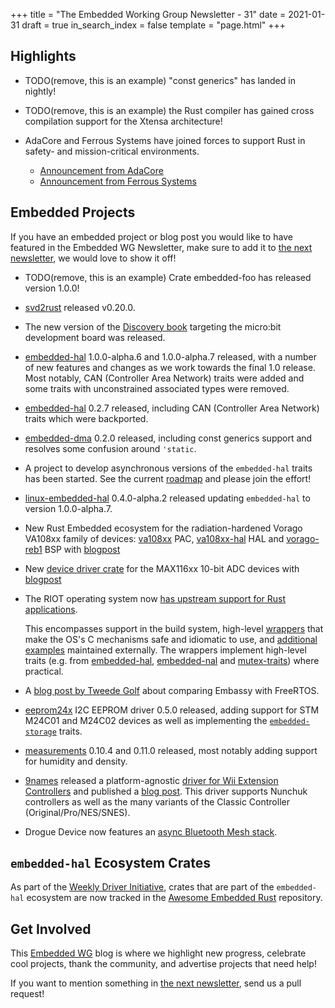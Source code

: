 +++
title = "The Embedded Working Group Newsletter - 31"
date = 2021-01-31
draft = true
in_search_index = false
template = "page.html"
+++

<!-- TODO before release set `draft` to `false` and `in_search_index` to `true` -->

## Highlights

<!--
TODO Add news related to embedded Rust that are not about new crates releases here. Things that go here include:

    * Blog Posts
    * Proof of concepts
    * Product releases
    * Upstream changes/releases
-->

- TODO(remove, this is an example) "const generics" has landed in nightly!

- TODO(remove, this is an example) the Rust compiler has gained cross compilation support for the Xtensa architecture!

- AdaCore and Ferrous Systems have joined forces to support Rust in safety- and mission-critical environments.
  - [Announcement from AdaCore](https://blog.adacore.com/adacore-and-ferrous-systems-joining-forces-to-support-rust)
  - [Announcement from Ferrous Systems](https://ferrous-systems.com/blog/ferrous-systems-adacore-joining-forces/)

<!-- more -->

## Embedded Projects

<!--
TODO Add news about embedded projects here. Things that
go here include:

    * New crates
    * New releases of existing crates
    * Embedded Application releases
-->

If you have an embedded project or blog post you would like to have featured in the Embedded WG Newsletter, make sure to add it to [the next newsletter], we would love to show it off!

- TODO(remove, this is an example) Crate embedded-foo has released version 1.0.0!
- [svd2rust](https://crates.io/crates/svd2rust) released v0.20.0.
- The new version of the [Discovery book](https://docs.rust-embedded.org/discovery)
  targeting the micro:bit development board was released.
- [embedded-hal] 1.0.0-alpha.6 and 1.0.0-alpha.7 released, with a number of new features and
    changes as we work towards the final 1.0 release. Most notably,
    CAN (Controller Area Network) traits were added and some traits
    with unconstrained associated types were removed.
- [embedded-hal] 0.2.7 released, including CAN (Controller Area Network) traits which were backported.
- [embedded-dma] 0.2.0 released, including const generics support and resolves some confusion around `'static`.
- A project to develop asynchronous versions of the `embedded-hal` traits has been started.
  See the current [roadmap](https://github.com/rust-embedded/embedded-hal/issues/356) and please join the effort!
- [linux-embedded-hal] 0.4.0-alpha.2 released updating `embedded-hal` to version 1.0.0-alpha.7.
- New Rust Embedded ecosystem for the radiation-hardened Vorago VA108xx family of devices:
    [va108xx](https://egit.irs.uni-stuttgart.de/rust/va108xx) PAC,
    [va108xx-hal](https://egit.irs.uni-stuttgart.de/rust/va108xx-hal) HAL
    and [vorago-reb1](https://egit.irs.uni-stuttgart.de/rust/vorago-reb1) BSP
    with [blogpost](https://robamu.github.io/post/rust-ecosystem/)
- New [device driver crate](https://egit.irs.uni-stuttgart.de/rust/max116xx-10bit) for the MAX116xx
    10-bit ADC devices with [blogpost](https://robamu.github.io/post/max11619-driver-rust/)
- The RIOT operating system now [has upstream support for Rust applications](https://doc.riot-os.org/using-rust.html).

  This encompasses support in the build system,
  high-level [wrappers](https://crates.io/crates/riot-wrappers) that make the OS's C mechanisms safe and idiomatic to use,
  and [additional examples](https://gitlab.com/etonomy/riot-examples) maintained externally.
  The wrappers implement high-level traits (e.g. from [embedded-hal](https://crates.io/crates/embedded-hal), [embedded-nal](https://crates.io/crates/embedded-nal) and [mutex-traits](https://crates.io/crates/mutex-traits)) where practical.
- A [blog post by Tweede Golf](https://tweedegolf.nl/en/blog/65/async-rust-vs-rtos-showdown) about comparing Embassy with FreeRTOS.
- [eeprom24x] I2C EEPROM driver 0.5.0 released, adding support for STM M24C01 and M24C02 devices as well as implementing the [`embedded-storage`](https://github.com/rust-embedded-community/embedded-storage) traits.
- [measurements] 0.10.4 and 0.11.0 released, most notably adding support for humidity and density.
- [9names] released a platform-agnostic [driver for Wii Extension Controllers][wii-ext] and published a [blog post][wii-ext-post]. This driver supports Nunchuk controllers as well as the many variants of the Classic Controller (Original/Pro/NES/SNES).
- Drogue Device now features an [async Bluetooth Mesh stack](https://blog.drogue.io/bluetooth-mesh/).

<!-- LINK SECTION FOR HIGHLIGHTS AND EMBEDDED PROJECTS -->

<!--
TODO: Put all markdown links here for User names. Prefer
Github usernames, twitter handles, or blog URLs. If you
are submitting for yourself, please choose whatever link
you would like for yourself.
-->
[someusername]: https://github.com/...
[@sometwittername]: https://twitter.com/...
[9names]: https://github.com/9names

<!--
TODO: Put all links for content here.
-->

[embedded-hal]: https://crates.io/crates/embedded-hal
[linux-embedded-hal]: https://crates.io/crates/linux-embedded-hal
[embedded-dma]: https://crates.io/crates/embedded-dma
[eeprom24x]: https://crates.io/crates/eeprom24x
[measurements]: https://crates.io/crates/measurements
[wii-ext]: https://crates.io/crates/wii-ext
[wii-ext-post]: https://9names.github.io/driver/embedded/rust/2022/02/14/wii-ext-rs.html

## `embedded-hal` Ecosystem Crates

As part of the [Weekly Driver Initiative], crates that are part of the `embedded-hal` ecosystem are now tracked in the [Awesome Embedded Rust] repository.

[Awesome Embedded Rust]: https://github.com/rust-embedded/awesome-embedded-rust
[Weekly Driver Initiative]: https://github.com/rust-embedded/wg/issues/39

## Get Involved

This [Embedded WG] blog is where we highlight new progress, celebrate cool projects, thank the community, and advertise projects that need help!

[Embedded WG]: https://github.com/rust-embedded/wg

<!-- TODO uncomment -->

<!-- Discuss on [#rust-embedded:matrix.org], [users.rust-lang.org], [on twitter], or [on reddit]! -->

<!-- [#rust-embedded:matrix.org]: https://matrix.to/#/#rust-embedded:matrix.org -->
<!-- [users.rust-lang.org]: https://example.org/#TODO -->
<!-- [on twitter]: https://example.org/#TODO -->
<!-- [on reddit]: https://example.org/#TODO -->

If you want to mention something in [the next newsletter], send us a pull request!

[the next newsletter]: https://github.com/rust-embedded/blog/edit/master/content/newsletter-next.md
